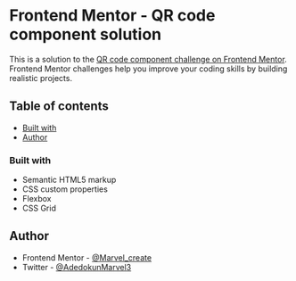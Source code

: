 # Frontend Mentor - QR code component solution

This is a solution to the [QR code component challenge on Frontend Mentor](https://www.frontendmentor.io/challenges/qr-code-component-iux_sIO_H). Frontend Mentor challenges help you improve your coding skills by building realistic projects. 

## Table of contents

  - [Built with](#built-with)
- [Author](#author)


### Built with

- Semantic HTML5 markup
- CSS custom properties
- Flexbox
- CSS Grid


## Author

- Frontend Mentor - [@Marvel_create](https://www.frontendmentor.io/profile/Marvel_create)
- Twitter - [@AdedokunMarvel3](https://www.twitter.com/AdedokunMarvel3)
